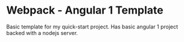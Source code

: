 # Webpack - Angular 1 Template
Basic template for my quick-start project.  Has basic angular 1 project backed with a nodejs server.
